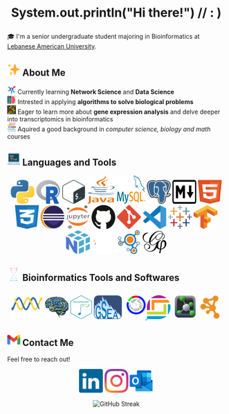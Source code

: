# <p align="center"> System.out.println("Hi there!") // : )

🎓 I'm a senior undergraduate student majoring in Bioinformatics at [Lebanese American University](https://www.lau.edu.lb/).

## <img src="assets/sparkle.png" width=30 height=30>  About Me

<!-- <img src="assets/coding.png" height=20 width=20>  **deep learning** -->
<img src="assets/network.png" height=20 width=20> Currently learning **Network Science** and **Data Science**  
<img src="assets/coding.png" width=20 height=20> Intrested in applying __algorithms to solve biological problems__   
<img src="assets/microarray.png" height=20 width=20> Eager to learn more about **gene expression analysis** and delve deeper into transcriptomics in bioinformatics  
<img src="assets/books.png" width=20 height=20> Aquired a good background in _computer science, biology and math_ courses

## <img src="assets/programming.png" width=30 height=30> Languages and Tools

<div><p align='center'>
    <img src="assets/python-5.svg" alt="Python" width="55" height="55">
    <img src="assets/R.png" width=55 height=55>
    <img src="assets/bash-2.svg" alt="Bash" width="55" height="55">
    <img src="assets/java-4.svg" alt="Java" width="65" height="65">
    <img src="/assets/mysql-logo.svg" width="65" height="65">
    <img src="/assets/postgresql.svg" width="55" height="55">
    <img src="assets/markdown.svg" width=55 height=55>
    <img src="assets/html-1.svg" width=55 height=55>
    <img src="assets/css-3.svg" width="55" height="55">
    <img src="assets/eclipse-11.svg" width=55 height=55>
    <img src="assets/Jupyter_logo.png" width=55 height=55>
    <img src="assets/github-icon-1.svg" width=55 height=55>
    <img src="assets/git-icon.png" width=55 height=55>
    <img src="assets/visual-studio-code-1.svg" width=55 height=55>
    <img src="assets/tableau-software.svg" width=55 height=55>
    <img src="assets/tensorflow-2.svg" width=55 height=55>
    <img src="assets/numpy-1.svg" width=55 height=55>
    <img src="assets/pandas_white.svg" width=55 height=55>
    <img src="assets/networkx.png" width=55 height=55>
    <a href="https://gephi.github.io/"><img src="assets/gephi-logo.svg" width=55 height=55></a>
</div>

## <img src="assets/bioinformatics.png" width=30 height=30> Bioinformatics Tools and Softwares

<div><p align='center'>
    <a href="https://biopython.org/docs/1.75/api/index.html#"><img src="assets/biopython_logo_white.png" width=75 height=55></a>
    <a href="https://nipy.org/nibabel/"><img src="assets/nibabel-logo.svg" width=55 height=55></a>
    <a href="https://www.bioconductor.org/"><img src="assets/Bioconductor.png" width=50 height=55></a>
    <a href="https://www.gsea-msigdb.org/"> <img src="assets/gsea.png" width=65 height=55></a><a href="https://itol.embl.de/"><img src="assets/itol.png" width=55 height=65> </a>
    <img src="assets/jalview.png" width=55 height =55>
    <a href="https://pymol.org"><img src="assets/pymol-1.svg" width=55 height=55></a>
    <a href="https://cytoskape.org"><img src="assets/Cytoscape_logo.png" width=55 height=55></a>
    <!-- <a href="https://www.rcsb.org/"><img src="assets/PDB-logo-white.png" width=120 height=65></a> -->
    <!--
    <a href="https://uniprot.org"><img src="assets/UniProt_(logo).png" wifth=65 height=65></a>
    <a href="https://www.ncbi.nlm.nih.gov/"><img src="assets/ncbi-logo.png" width=120 height=65></a>
    -->
</div>


## <a href="mailto:rayane.s.adam@gmail.com"><img src="assets/official-gmail-icon-2020-.svg" width="30" length="30"></a>  Contact Me

Feel free to reach out!

<div>
    <p align='center'><a href="https://www.linkedin.com/in/rayane-adam-a3ba9a224/"><img src="assets/linkedin-icon-2.svg" alt="Your Image" width="55" height="55"></a>
    <a href="https://www.instagram.com/rayanewithane/"><img src="assets/instagram-2016-5.svg" width=55 height=55></a>    
    <a href="mailto:rayane.adam@lau.edu"><img src="assets/outlook-1.svg" width=55 height=55></a>
</div>

<p align="center">
    <img src="http://github-readme-streak-stats.herokuapp.com?user=raysas&theme=github-dark-blue&hide_border=true&date_format=%5BY%20%5DM%20j" alt="GitHub Streak"> 
</p>
